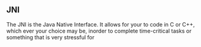 JNI
---

The JNI is the Java Native Interface. It allows for your to code in C or C++, which ever your choice may be, inorder to complete time-critical tasks or something that is very stressful for 
